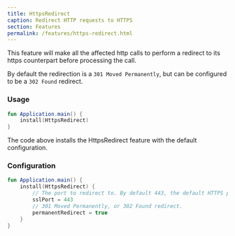 ```yaml
---
title: HttpsRedirect
caption: Redirect HTTP requests to HTTPS 
section: Features
permalink: /features/https-redirect.html
---
```


This feature will make all the affected http calls to perform a redirect to its
https counterpart before processing the call.

By default the redirection is a `301 Moved Permanently`,
but can be configured to be a `302 Found` redirect.

### Usage

```kotlin
fun Application.main() {
    install(HttpsRedirect) 
}
```

The code above installs the HttpsRedirect feature with the default configuration.  

### Configuration

```kotlin
fun Application.main() {
    install(HttpsRedirect) {
        // The port to redirect to. By default 443, the default HTTPS port. 
        sslPort = 443
        // 301 Moved Permanently, or 302 Found redirect.
        permanentRedirect = true
    }
}
```
